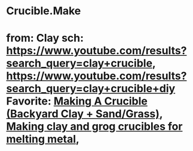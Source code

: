 # Crucible.Make
# from: Clay sch: https://www.youtube.com/results?search_query=clay+crucible, https://www.youtube.com/results?search_query=clay+crucible+diy Favorite: [Making A Crucible (Backyard Clay + Sand/Grass)](https://youtu.be/Udddcy81590), [Making clay and grog crucibles for melting metal](https://youtu.be/s6ZmDY5Vma8),
